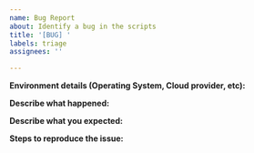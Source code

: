 ```yaml
---
name: Bug Report
about: Identify a bug in the scripts
title: '[BUG] '
labels: triage
assignees: ''

---
```


<!--
If you have identified a specific bug in the scripts, please describe it here. If the
issue requires further debugging or investigation, that will be best accomplished via support. Please contact Datadog [support](http://docs.datadoghq.com/help/).
-->

**Environment details (Operating System, Cloud provider, etc):**

**Describe what happened:**

**Describe what you expected:**

**Steps to reproduce the issue:**
